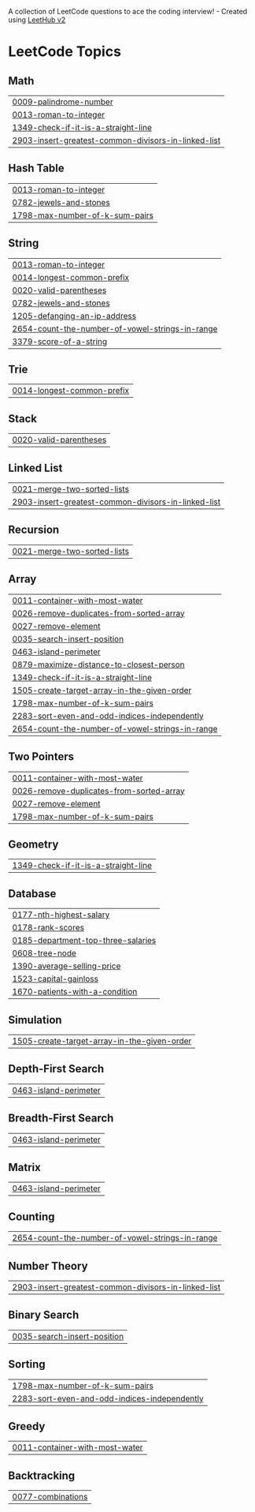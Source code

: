 A collection of LeetCode questions to ace the coding interview! - Created using [LeetHub v2](https://github.com/arunbhardwaj/LeetHub-2.0)
<!---LeetCode Topics Start-->
# LeetCode Topics
## Math
|  |
| ------- |
| [0009-palindrome-number](https://github.com/junghyun100/LeetCode/tree/master/0009-palindrome-number) |
| [0013-roman-to-integer](https://github.com/junghyun100/LeetCode/tree/master/0013-roman-to-integer) |
| [1349-check-if-it-is-a-straight-line](https://github.com/junghyun100/LeetCode/tree/master/1349-check-if-it-is-a-straight-line) |
| [2903-insert-greatest-common-divisors-in-linked-list](https://github.com/junghyun100/LeetCode/tree/master/2903-insert-greatest-common-divisors-in-linked-list) |
## Hash Table
|  |
| ------- |
| [0013-roman-to-integer](https://github.com/junghyun100/LeetCode/tree/master/0013-roman-to-integer) |
| [0782-jewels-and-stones](https://github.com/junghyun100/LeetCode/tree/master/0782-jewels-and-stones) |
| [1798-max-number-of-k-sum-pairs](https://github.com/junghyun100/LeetCode/tree/master/1798-max-number-of-k-sum-pairs) |
## String
|  |
| ------- |
| [0013-roman-to-integer](https://github.com/junghyun100/LeetCode/tree/master/0013-roman-to-integer) |
| [0014-longest-common-prefix](https://github.com/junghyun100/LeetCode/tree/master/0014-longest-common-prefix) |
| [0020-valid-parentheses](https://github.com/junghyun100/LeetCode/tree/master/0020-valid-parentheses) |
| [0782-jewels-and-stones](https://github.com/junghyun100/LeetCode/tree/master/0782-jewels-and-stones) |
| [1205-defanging-an-ip-address](https://github.com/junghyun100/LeetCode/tree/master/1205-defanging-an-ip-address) |
| [2654-count-the-number-of-vowel-strings-in-range](https://github.com/junghyun100/LeetCode/tree/master/2654-count-the-number-of-vowel-strings-in-range) |
| [3379-score-of-a-string](https://github.com/junghyun100/LeetCode/tree/master/3379-score-of-a-string) |
## Trie
|  |
| ------- |
| [0014-longest-common-prefix](https://github.com/junghyun100/LeetCode/tree/master/0014-longest-common-prefix) |
## Stack
|  |
| ------- |
| [0020-valid-parentheses](https://github.com/junghyun100/LeetCode/tree/master/0020-valid-parentheses) |
## Linked List
|  |
| ------- |
| [0021-merge-two-sorted-lists](https://github.com/junghyun100/LeetCode/tree/master/0021-merge-two-sorted-lists) |
| [2903-insert-greatest-common-divisors-in-linked-list](https://github.com/junghyun100/LeetCode/tree/master/2903-insert-greatest-common-divisors-in-linked-list) |
## Recursion
|  |
| ------- |
| [0021-merge-two-sorted-lists](https://github.com/junghyun100/LeetCode/tree/master/0021-merge-two-sorted-lists) |
## Array
|  |
| ------- |
| [0011-container-with-most-water](https://github.com/junghyun100/LeetCode/tree/master/0011-container-with-most-water) |
| [0026-remove-duplicates-from-sorted-array](https://github.com/junghyun100/LeetCode/tree/master/0026-remove-duplicates-from-sorted-array) |
| [0027-remove-element](https://github.com/junghyun100/LeetCode/tree/master/0027-remove-element) |
| [0035-search-insert-position](https://github.com/junghyun100/LeetCode/tree/master/0035-search-insert-position) |
| [0463-island-perimeter](https://github.com/junghyun100/LeetCode/tree/master/0463-island-perimeter) |
| [0879-maximize-distance-to-closest-person](https://github.com/junghyun100/LeetCode/tree/master/0879-maximize-distance-to-closest-person) |
| [1349-check-if-it-is-a-straight-line](https://github.com/junghyun100/LeetCode/tree/master/1349-check-if-it-is-a-straight-line) |
| [1505-create-target-array-in-the-given-order](https://github.com/junghyun100/LeetCode/tree/master/1505-create-target-array-in-the-given-order) |
| [1798-max-number-of-k-sum-pairs](https://github.com/junghyun100/LeetCode/tree/master/1798-max-number-of-k-sum-pairs) |
| [2283-sort-even-and-odd-indices-independently](https://github.com/junghyun100/LeetCode/tree/master/2283-sort-even-and-odd-indices-independently) |
| [2654-count-the-number-of-vowel-strings-in-range](https://github.com/junghyun100/LeetCode/tree/master/2654-count-the-number-of-vowel-strings-in-range) |
## Two Pointers
|  |
| ------- |
| [0011-container-with-most-water](https://github.com/junghyun100/LeetCode/tree/master/0011-container-with-most-water) |
| [0026-remove-duplicates-from-sorted-array](https://github.com/junghyun100/LeetCode/tree/master/0026-remove-duplicates-from-sorted-array) |
| [0027-remove-element](https://github.com/junghyun100/LeetCode/tree/master/0027-remove-element) |
| [1798-max-number-of-k-sum-pairs](https://github.com/junghyun100/LeetCode/tree/master/1798-max-number-of-k-sum-pairs) |
## Geometry
|  |
| ------- |
| [1349-check-if-it-is-a-straight-line](https://github.com/junghyun100/LeetCode/tree/master/1349-check-if-it-is-a-straight-line) |
## Database
|  |
| ------- |
| [0177-nth-highest-salary](https://github.com/junghyun100/LeetCode/tree/master/0177-nth-highest-salary) |
| [0178-rank-scores](https://github.com/junghyun100/LeetCode/tree/master/0178-rank-scores) |
| [0185-department-top-three-salaries](https://github.com/junghyun100/LeetCode/tree/master/0185-department-top-three-salaries) |
| [0608-tree-node](https://github.com/junghyun100/LeetCode/tree/master/0608-tree-node) |
| [1390-average-selling-price](https://github.com/junghyun100/LeetCode/tree/master/1390-average-selling-price) |
| [1523-capital-gainloss](https://github.com/junghyun100/LeetCode/tree/master/1523-capital-gainloss) |
| [1670-patients-with-a-condition](https://github.com/junghyun100/LeetCode/tree/master/1670-patients-with-a-condition) |
## Simulation
|  |
| ------- |
| [1505-create-target-array-in-the-given-order](https://github.com/junghyun100/LeetCode/tree/master/1505-create-target-array-in-the-given-order) |
## Depth-First Search
|  |
| ------- |
| [0463-island-perimeter](https://github.com/junghyun100/LeetCode/tree/master/0463-island-perimeter) |
## Breadth-First Search
|  |
| ------- |
| [0463-island-perimeter](https://github.com/junghyun100/LeetCode/tree/master/0463-island-perimeter) |
## Matrix
|  |
| ------- |
| [0463-island-perimeter](https://github.com/junghyun100/LeetCode/tree/master/0463-island-perimeter) |
## Counting
|  |
| ------- |
| [2654-count-the-number-of-vowel-strings-in-range](https://github.com/junghyun100/LeetCode/tree/master/2654-count-the-number-of-vowel-strings-in-range) |
## Number Theory
|  |
| ------- |
| [2903-insert-greatest-common-divisors-in-linked-list](https://github.com/junghyun100/LeetCode/tree/master/2903-insert-greatest-common-divisors-in-linked-list) |
## Binary Search
|  |
| ------- |
| [0035-search-insert-position](https://github.com/junghyun100/LeetCode/tree/master/0035-search-insert-position) |
## Sorting
|  |
| ------- |
| [1798-max-number-of-k-sum-pairs](https://github.com/junghyun100/LeetCode/tree/master/1798-max-number-of-k-sum-pairs) |
| [2283-sort-even-and-odd-indices-independently](https://github.com/junghyun100/LeetCode/tree/master/2283-sort-even-and-odd-indices-independently) |
## Greedy
|  |
| ------- |
| [0011-container-with-most-water](https://github.com/junghyun100/LeetCode/tree/master/0011-container-with-most-water) |
## Backtracking
|  |
| ------- |
| [0077-combinations](https://github.com/junghyun100/LeetCode/tree/master/0077-combinations) |
<!---LeetCode Topics End-->